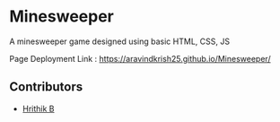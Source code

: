 # Minesweeper
A minesweeper game designed using basic HTML, CSS, JS

Page Deployment Link : https://aravindkrish25.github.io/Minesweeper/

## Contributors
- <a href="https://github.com/Hrithik1702">Hrithik B </a>
